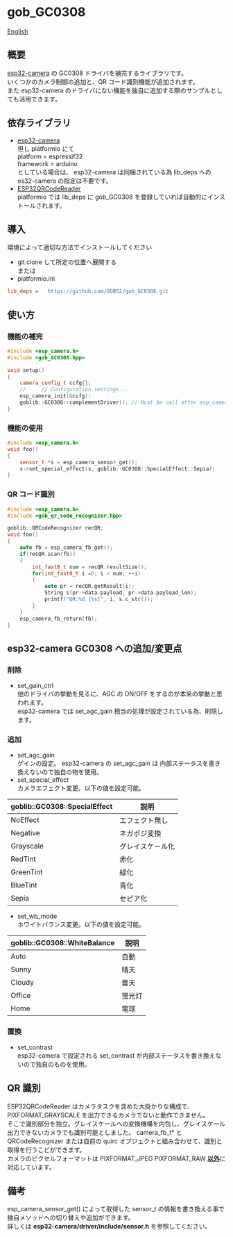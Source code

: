 # gob_GC0308

[English](README.en.md)

## 概要
[esp32-camera](https://github.com/espressif/esp32-camera) の GC0308 ドライバを補完するライブラリです。  
いくつかのカメラ制御の追加と、QR コード識別機能が追加されます。  
また esp32-camera のドライバにない機能を独自に追加する際のサンプルとしても活用できます。


 ## 依存ライブラリ
* [esp32-camera](https://github.com/espressif/esp32-camera)  
但し platformio にて  
platform = espressif32  
framework = arduino  
としている場合は、 esp32-camera は同梱されている為 lib_deps への es32-camera の指定は不要です。
* [ESP32QRCodeReader](https://github.com/alvarowolfx/ESP32QRCodeReader)  
platformio では lib\_deps に gob_GC0308 を登録していれば自動的にインストールされます。

## 導入
環境によって適切な方法でインストールしてください
* git clone して所定の位置へ展開する  
または
* platformio.ini
```ini
lib_deps =   https://github.com/GOB52/gob_GC0308.git
```

## 使い方

### 機能の補完
```cpp
#include <esp_camera.h>
#include <gob_GC0308.hpp>

void setup()
{
    camera_config_t ccfg{};
    //     // Configuration settings...
    esp_camera_init(&ccfg);
    goblib::GC0308::complementDriver(); // Must be call after esp_camera_init()
}
```

### 機能の使用
```cpp
#include <esp_camera.h>
void foo()
{
    sensor_t *s = esp_camera_sensor_get();
	s->set_special_effect(s, goblib::GC0308::SpecialEffect::Sepia);
}
```

### QR コード識別
```cpp
#include <esp_camera.h>
#include <gob_qr_code_recognizer.hpp>

goblib::QRCodeRecognizer recQR;
void foo()
{
    auto fb = esp_camera_fb_get();
    if(recQR.scan(fb))
    {
        int_fast8_t num = recQR.resultSize();
        for(int_fast8_t i =0; i < num; ++i)
        {
            auto pr = recQR.getResult(i);
            String s(pr->data.payload, pr->data.payload_len);
            printf("QR:%d [%s]", i, s.c_str());
        }
    }
    esp_camera_fb_return(fb);
}
```

## esp32-camera GC0308 への追加/変更点
### 削除
* set\_gain\_ctrl  
他のドライバの挙動を見るに、AGC の ON/OFF をするのが本来の挙動と思われます。  
esp32-camera では set_agc_gain 相当の処理が設定されている為、削除します。
### 追加
* set\_agc\_gain  
ゲインの設定。 esp32-camera の set_agc_gain は 内部ステータスを書き換えないので独自の物を使用。
* set\_special\_effect  
カメラエフェクト変更。以下の値を設定可能。

|goblib::GC0308::SpecialEffect|説明|
|---|---|
|NoEffect|エフェクト無し|
|Negative|ネガポジ変換|
|Grayscale|グレイスケール化|
|RedTint|赤化|
|GreenTint|緑化|
|BlueTint|青化|
|Sepia|セピア化|

* set\_wb\_mode  
ホワイトバランス変更。以下の値を設定可能。

|goblib::GC0308::WhiteBalance|説明|
|---|---|
|Auto|自動|
|Sunny|晴天|
|Cloudy|曇天|
|Office|蛍光灯|
|Home|電球|

### 置換
* set\_contrast  
esp32-camera で設定される set_contrast が内部ステータスを書き換えないので独自のものを使用。


## QR 識別
ESP32QRCodeReader はカメラタスクを含めた大掛かりな構成で、PIXFORMAT\_GRAYSCALE を出力できるカメラでないと動作できません。  
そこで識別部分を独立、グレイスケールへの変換機構を内包し、グレイスケール出力できないカメラでも識別可能としました。
camera\_fb\_t* と QRCodeRecognizer または自前の quirc オブジェクトと組み合わせて、識別と取得を行うこどができます。  
カメラのピクセルフォーマットは PIXFORMAT\_JPEG PIXFORMAT\_RAW <ins>**以外**</ins>に対応しています。

## 備考
esp\_camera\_sensor\_get() によって取得した sensor\_t の情報を書き換える事で独自メソッドへの切り替えや追加ができます。  
詳しくは **esp32-camera/driver/include/sensor.h** を参照してください。

